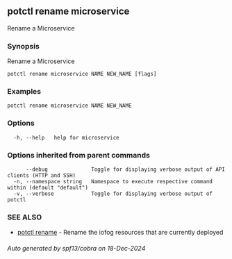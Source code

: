 ## potctl rename microservice

Rename a Microservice

### Synopsis

Rename a Microservice

```
potctl rename microservice NAME NEW_NAME [flags]
```

### Examples

```
potctl rename microservice NAME NEW_NAME
```

### Options

```
  -h, --help   help for microservice
```

### Options inherited from parent commands

```
      --debug              Toggle for displaying verbose output of API clients (HTTP and SSH)
  -n, --namespace string   Namespace to execute respective command within (default "default")
  -v, --verbose            Toggle for displaying verbose output of potctl
```

### SEE ALSO

* [potctl rename](potctl_rename.md)	 - Rename the iofog resources that are currently deployed

###### Auto generated by spf13/cobra on 18-Dec-2024

